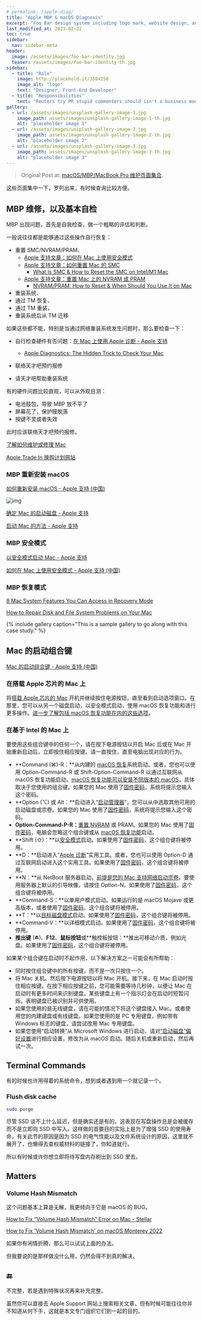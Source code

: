 ```yaml
---
# permalink: /apple-diag/
title: "Apple MBP & macOS Diagnosis"
excerpt: "Foo Bar design system including logo mark, website design, and branding applications."
last_modified_at: 2023-02-22
toc: true
sidebar:
  nav: sidebar-meta
header:
  image: /assets/images/foo-bar-identity.jpg
  teaser: /assets/images/foo-bar-identity-th.jpg
sidebar:
  - title: "Role"
    image: http://placehold.it/350x250
    image_alt: "logo"
    text: "Designer, Front-End Developer"
  - title: "Responsibilities"
    text: "Reuters try PR stupid commenters should isn't a business model"
gallery:
  - url: /assets/images/unsplash-gallery-image-1.jpg
    image_path: assets/images/unsplash-gallery-image-1-th.jpg
    alt: "placeholder image 1"
  - url: /assets/images/unsplash-gallery-image-2.jpg
    image_path: assets/images/unsplash-gallery-image-2-th.jpg
    alt: "placeholder image 2"
  - url: /assets/images/unsplash-gallery-image-3.jpg
    image_path: assets/images/unsplash-gallery-image-3-th.jpg
    alt: "placeholder image 3"
---
```


> Original Post at: [macOS/MBP/MacBook Pro 维护页面集合](/lifestyle/review/mbp-maintain-collections).

这些页面集中一下，罗列出来，有时候查询比较方便。

## MBP 维修，以及基本自检

MBP 出现问题，首先是自我检查，做一个粗略的评估和判断。

一般说往往都是能够通过这些操作自行恢复：

- 重置 SMC/NVRAM/PRAM、
  - [Apple 支持文章：如何在 Mac 上使用安全模式](https://support.apple.com/zh-cn/HT201262)
  - [Apple 支持文章：如何重置 Mac 的 SMC](https://support.apple.com/zh-cn/HT201295)
    - [What Is SMC & How to Reset the SMC on Intel/M1 Mac](https://iboysoft.com/wiki/system-management-controller.html)
  - [Apple 支持文章：重置 Mac 上的 NVRAM 或 PRAM](https://support.apple.com/HT204063)
    - [NVRAM/PRAM: How to Reset & When Should You Use It on Mac](https://iboysoft.com/wiki/nvram.html)
- 重装系统、
- 通过 TM 恢复、
- 通过 TM 重装，
- 重装系统后从 TM 迁移

如果这些都不能，特别是当通过网络重装系统发生问题时，那么要检查一下：

- 自行检查硬件有否问题：[在 Mac 上使用 Apple 诊断 - Apple 支持](https://support.apple.com/zh-cn/guide/mac-help/mh35727/11.0/mac/11.0)
  - [Apple Diagnostics: The Hidden Trick to Check Your Mac](https://iboysoft.com/wiki/apple-diagnostics.html)

- 联络天才吧预约报修
- 请天才吧帮助重装系统

有的硬件问题比较直观，可以从外观目测：

- 电池鼓包，导致 MBP 放不平了
- 屏幕花了，保护膜脱落
- 按键不灵或者失效

此时应该联络天才吧预约报修。



[了解如何维护或修理 Mac](https://support.apple.com/zh-cn/guide/system-information/syspr35948)

[Apple Trade In 换购计划网站](https://www.apple.com/cn/shop/trade-in)





### MBP 重新安装 macOS

 [如何重新安装 macOS - Apple 支持 (中国)](https://support.apple.com/zh-cn/HT204904) 

![img](https://raw.githubusercontent.com/hzimg/blog-pics/master/uPic/macos-big-sur-recovery-reinstall-macos.jpg)

 [确定 Mac 的启动磁盘 - Apple 支持](https://support.apple.com/zh-cn/guide/mac-help/mh19543/11.0/mac/11.0) 

 [启动 Mac 的方法 - Apple 支持](https://support.apple.com/zh-cn/guide/mac-help/mh26785/11.0/mac/11.0)





### MBP 安全模式

 [以安全模式启动 Mac - Apple 支持](https://support.apple.com/zh-cn/guide/mac-help/mh21245/mac) 

 [如何在 Mac 上使用安全模式 - Apple 支持 (中国)](https://support.apple.com/zh-cn/HT201262) 



### MBP 恢复模式

 [8 Mac System Features You Can Access in Recovery Mode](https://www.howtogeek.com/189575/8-mac-system-features-you-can-access-in-recovery-mode/) 

 [How to Repair Disk and File System Problems on Your Mac](https://www.howtogeek.com/236978/how-to-repair-disk-and-file-system-problems-on-your-mac/) 

{% include gallery caption="This is a sample gallery to go along with this case study." %}

## Mac 的启动组合键

 [Mac 的启动组合键 - Apple 支持 (中国)](https://support.apple.com/zh-cn/HT201255) 

### 在搭载 Apple 芯片的 Mac 上

将[搭载 Apple 芯片的 Mac](https://support.apple.com/zh-cn/HT211814) 开机并继续按住电源按钮，直至看到启动选项窗口。在那里，您可以从另一个磁盘启动，以安全模式启动，使用 macOS 恢复功能和进行更多操作。[进一步了解包括 macOS 恢复功能在内的这些选项](https://support.apple.com/zh-cn/guide/mac-help/macos-recovery-a-mac-apple-silicon-mchl82829c17/mac)。

### 在基于 Intel 的 Mac 上

要使用这些组合键中的任何一个，请在按下电源按钮以开启 Mac 后或在 Mac 开始重新启动后，立即按住相应按键。请一直按住，直至电脑出现对应的行为。

- **Command (⌘)-R：**从内建的 [macOS 恢复](https://support.apple.com/zh-cn/HT201314)系统启动。或者，您也可以使用 Option-Command-R 或 Shift-Option-Command-R 以通过互联网从 macOS 恢复功能启动。[macOS 恢复功能可以安装不同版本的 macOS](https://support.apple.com/zh-cn/HT204904)，具体取决于您使用的组合键。如果您的 Mac 使用了[固件密码](https://support.apple.com/zh-cn/HT204455)，系统将提示您输入这个密码。
- **Option (⌥) 或 Alt：**启动进入“[启动管理器](https://support.apple.com/zh-cn/guide/mac-help/change-your-mac-startup-disk-mchlp1034/mac)”，您可以从中选取其他可用的启动磁盘或宗卷。如果您的 Mac 使用了[固件密码](https://support.apple.com/zh-cn/HT204455)，系统将提示您输入这个密码。
- **Option-Command-P-R：**[重置 NVRAM](https://support.apple.com/zh-cn/HT204063) 或 PRAM。如果您的 Mac 使用了[固件密码](https://support.apple.com/zh-cn/HT204455)，电脑会忽略这个组合键或从 [macOS 恢复功能](https://support.apple.com/zh-cn/HT201314)启动。
- **Shift (⇧)：**以[安全模式](https://support.apple.com/zh-cn/HT201262)启动。如果使用了[固件密码](https://support.apple.com/zh-cn/HT204455)，这个组合键将被停用。
- **D：**启动进入“[Apple 诊断](https://support.apple.com/zh-cn/HT202731)”实用工具。或者，您也可以使用 Option-D 通过互联网启动进入这个实用工具。如果使用了[固件密码](https://support.apple.com/zh-cn/HT204455)，这个组合键将被停用。
- **N：**从 NetBoot 服务器启动，[前提是您的 Mac 支持网络启动宗卷](https://support.apple.com/zh-cn/HT202770)。要使用服务器上默认的引导映像，请按住 Option-N。如果使用了[固件密码](https://support.apple.com/zh-cn/HT204455)，这个组合键将被停用。
- **Command-S：**以单用户模式启动。如果运行的是 macOS Mojave 或更高版本，或者使用了[固件密码](https://support.apple.com/zh-cn/HT204455)，这个组合键将被停用。
- **T：**以[目标磁盘模式](https://support.apple.com/zh-cn/guide/mac-help/transfer-files-mac-computers-target-disk-mode-mchlp1443/mac)启动。如果使用了[固件密码](https://support.apple.com/zh-cn/HT204455)，这个组合键将被停用。
- **Command-V：**以详细模式启动。如果使用了[固件密码](https://support.apple.com/zh-cn/HT204455)，这个组合键将被停用。
- **推出键** (⏏)、**F12**、**鼠标按钮**或**触控板按钮：**推出可移动介质，例如光盘。如果使用了[固件密码](https://support.apple.com/zh-cn/HT204455)，这个组合键将被停用。

如果某个组合键在启动时不起作用，以下解决方案之一可能会有所帮助：

- 同时按住组合键中的所有按键，而不是一次只按住一个。 
- 将 Mac 关机。然后按下电源按钮以将 Mac 开机。接下来，在 Mac 启动时按住相应按键。在按下相应按键之前，您可能需要等待几秒钟，以便让 Mac 在启动时有更多时间来识别键盘。某些键盘上有一个指示灯会在启动时短暂闪烁，表明键盘已被识别并可供使用。
- 如果您使用的是无线键盘，请在可能的情况下将这个键盘接入 Mac。或者使用您的内建键盘或有线键盘。如果您使用的是 PC 专用键盘，例如带有 Windows 标志的键盘，请尝试改用 Mac 专用键盘。
- 如果您使用“启动转换”从 Microsoft Windows 进行启动，请对[“启动磁盘”偏好设置](https://support.apple.com/zh-cn/guide/mac-help/change-your-mac-startup-disk-mchlp1034/mac)进行相应设置，修改为从 macOS 启动。随后关机或重新启动，然后再试一次。





## Terminal Commands

有的时候也许用得着的系统命令，想到或者遇到用一个就记录一个。

### Flush disk cache

```bash
sudo purge
```

尽管 SSD 谈不上什么延迟，但是确实还是有的。这表现在写盘操作总是会被缓存而不是立即向 SSD 中写入。这样做的首要目的实际上是为了增强 SSD 的使用寿命，有关此节的原因是因为 SSD 的电气性能以及文件系统设计的原因，这里就不展开了，也懒得去查权威材料的链接了，你知道就行。

所以有时候或许你想立即将待写盘内存刷出到 SSD 里去。



## Matters

### Volume Hash Mismatch

这个问题基本上算是无解，我更倾向于它是 macOS 的 BUG。

 [How to Fix “Volume Hash Mismatch” Error on Mac - Stellar](https://www.stellarinfo.com/blog/fix-volume-hash-mismatch-error-on-mac/) 

 [How to Fix 'Volume Hash Mismatch' on macOS Monterey 2022](https://iboysoft.com/news/volume-hash-mismatch.html) 

如果你有闲情折腾，那么可以试试上面的办法。

但我要说的是那样做没什么用，仍然会得不到真的解决。









## :end:

不完整，若是遇到特殊状况再来补充完整。

虽然你可以直接去 Apple Support 网站上搜索相关文章，但有时候可能往往你并不知道从何下手，这就是本文专门组织它们到一起的目的。

